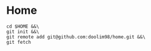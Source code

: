 # Home
```shell
cd $HOME &&\
git init &&\
git remote add git@github.com:doolim98/home.git &&\
git fetch
```
